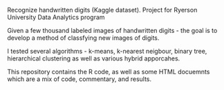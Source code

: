 Recognize handwritten digits (Kaggle dataset). Project for Ryerson University Data Analytics program

Given a few thousand labeled images of handwritten digits - the goal is to develop a method of classfying new images of digits.

I tested several algorithms - k-means, k-nearest neigbour, binary tree, hierarchical clustering as well as various hybrid apporcahes.

This repository contains the R code, as well as some HTML docuemnts which are a mix of code, commentary, and results.
